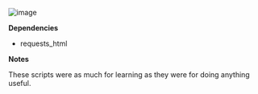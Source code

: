 ![image](https://github.com/masonwhit/orthodoxcal/assets/122241407/52b96e4c-487e-4c33-966b-9e180ea5e5f6)

**Dependencies**
- requests_html

**Notes**

These scripts were as much for learning as they were for doing anything useful. 
